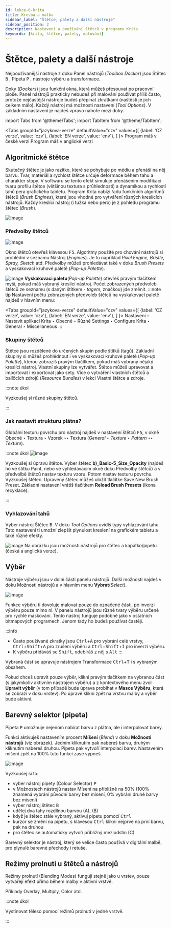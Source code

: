 ```yaml
---
id: lekce-0-krita
title: Kresba a malba
sidebar_label: "Štětce, palety a další nástroje"
sidebar_position: 2
description: Nastavení a používání štětců v programu Krita
keywords: [krita, štětce, palety, malování]
---
```


# Štětce, palety a další nástroje
Nejpoužívanější nástroje z doku Panel nástrojů (*Toolbox Docker*) jsou Štětec <kbd>B</kbd> , Pipeta <kbd>P</kbd> , nástroje výběru a transformace.

Doky (*Dockers*) jsou funkční okna, která můžeš přesouvat po pracovní ploše. Panel nástrojů prakticky nebudeš při malování používat příliš často, protože nejčastější nástroje budeš přepínat zkratkami (naštěstí je jich celkem málo). Každý nástroj má možnosti nastavení (*Tool Options*). V základním nastavení je najdeš vpravo nahoře mezi doky.

import Tabs from '@theme/Tabs';
import TabItem from '@theme/TabItem';

<Tabs
  groupId="jazykova-verze"
  defaultValue="czv"
  values={[
    {label: 'CZ verze', value: 'czv'},
    {label: 'EN verze', value: 'env'},
  ]
}>
<TabItem value="czv">Program máš v české verzi</TabItem>
<TabItem value="env">Program máš v anglické verzi</TabItem>
</Tabs>


## Algoritmické štětce
Skutečný štětec je jako razítko, které se pohybuje po médiu a přenáší na něj barvu. Tvar, materiál a rychlost štětce určuje deformace během tahu a charakter stopy. V softwaru se tento efekt simuluje přenášením modifikací tvaru profilu štětce (většinou textura s průhledností) a dynamikou a rychlostí tahů pera grafického tabletu. Program Krita nabízí řadu funkčních algoritmů štětců (*Brush Engines*), které jsou vhodné pro vytváření různých kreslících nástrojů. Každý kreslící nástroj (i tužka nebo pero) je z pohledu programu štětec (*Brush*).

![image](./images/krita-stetce.png)

### Předvolby štětců
![image](./images/krita-predvolby-stetcu.png)

Okno štětců otevřeš klávesou <kbd>F5</kbd>. Algoritmy použité pro chování nástrojů si prohlédni v seznamu Nástroj (*Engines*). Je to například *Pixel Engine, Bristle, Spray, Sketch* atd. Předvolby můžeš prohledávat také v doku *Brush Presets* a vyskakovací kruhové paletě (*Pop-up Palette*).

![image](./images/krita-popup.png)
**Vyskakovaci paletu**(*Pop-up Palette*) otevřeš pravým tlačítkem myši, pokud máš vybraný kreslící nástroj. Počet zobrazených předvoleb štětců ze seznamu (s daným štítkem - *tagem*, značkou) jde změnit.
:::note tip
Nastavení počtu zobrazených předvoleb štětců na vyskakovací paletě najdeš v hlavním menu:

 <Tabs
  groupId="jazykova-verze"
  defaultValue="czv"
  values={[
    {label: 'CZ verze', value: 'czv'},
    {label: 'EN verze', value: 'env'},
  ]
}>
<TabItem value="czv">Nastavení ‣ Nastavit aplikaci Krita ‣ Obecné ‣ Různé</TabItem>
<TabItem value="env">Settings ‣ Configure Krita ‣ General ‣ Miscellaneous</TabItem>
</Tabs>
:::


### Skupiny štětců
Štětce jsou rozdělené do určených skupin podle štítků (tagů). Základní skupiny si můžeš prohlédnout i ve vyskakovací kruhové paletě (*Pop-up Palette*), kterou zobrazíš pravým tlačítkem, pokud máš vybraný nějaký kreslící nástroj. Vlastní skupiny lze vytvářet. Štětce můžeš upravovat a importovat i exportovat jako sety. Více o vytváření vlastních štětců  a balíčcích zdrojů (*Resource Bundles*) v lekci Vlastní štětce a zdroje.



:::note úkol

Vyzkoušej si různé skupiny štětců.

:::

### Jak nastavit strukturu plátna?

Globální texturu povrchu pro nástroj najdeš v nastavení štětců <kbd>F5</kbd>, v okně Obecné ‣ Textura ‣ Vzorek ‣‣ Textura (*General ‣ Texture ‣ Pattern ‣‣ Texture*).

:::note úkol
![image](./images/krita-struktura.png)

Vyzkoušej si úpravu štětce. Vyber štětec **b)_Basic-5_Size_Opacity** (najdeš ho ve štítku Paint, nebo ve vyhledávacím okně doku Předvolby štětců) a v předvolbě štětců nastav texturu vzoru. Potom nastav texturu povrchu. Vyzkoušej štětec. Upravený štětec můžeš uložit tlačítke Save New Brush Preset. Základní nastavení vrátíš tlačítkem **Reload Brush Presets** (ikona recyklace).

:::



### Vyhlazování tahů
Vyber nástroj Štětec <kbd>B</kbd>. V doku *Tool Options* uvidíš typy vyhlazování tahu. Tato nastavení ti umožní zlepšit plynulost kreslení na grafickém tabletu a také různé efekty.

![image](./images/krita-tooloptions.png)
Na obrázku jsou možnosti nástrojů pro štětec a kapátko/pipetu (česká a anglická verze).

## Výběr
Nástroje výběru jsou v dolní části panelu nástrojů. Další možnosti najdeš v doku Možnosti nástrojů a v hlavním menu **Vybrat**(*Select*).

![image](./images/krita-selection.png)

Funkce výběru ti dovoluje malovat pouze do označené části, po inverzi výběru pouze mimo ni. V panelu nástrojů jsou různé tvary výběru určené pro rychlé maskování. Tento nástroj funguje podobně jako v ostatních bitmapových programech. Jenom tady ho budeš používat častěji.

:::info
- Často používané zkratky jsou <kbd>Ctrl</kbd>+<kbd>A</kbd> pro vybrání celé vrstvy, <kbd>Ctrl</kbd>+<kbd>Shift</kbd>+<kbd>A</kbd> pro zrušení výběru a <kbd>Ctrl</kbd>+<kbd>Shift</kbd>+<kbd>I</kbd> pro inverzi výběru.
- K výběru přidáváš se <kbd>Shift</kbd>, odebíráš z něj s <kbd>Alt</kbd>
:::

Vybraná část se upravuje nástrojem Transformace <kbd>Ctrl</kbd>+<kbd>T</kbd> i s vybraným obsahem.

Pokud chceš upravit pouze výběr, klikni pravým tlačítkem na vybranou část (s jakýmkoliv aktivním nástrojem výběru) a z kontextového menu zvol **Upravit výběr** (v tom případě bude úprava probíhat v **Masce Výběru**, která se zobrazí v doku vrstev). Po úpravě klikni zpět na vrstvu malby a výběr bude aktivní.

## Barevný selektor (pipeta)
Pipeta <kbd>P</kbd> umožnuje nejenom nabírat barvu z plátna, ale i interpolovat barvy.

Funkci aktivuješ nastavením procent **Míšení** (*Blend*) v doku **Možnosti nástrojů** (viz obrázek). Jedním kliknutím pak nabereš barvu, druhým kliknutím nabereš druhou. Pipeta pak vytvoří interpolaci barev. Nastavením míšení zpět na 100% tuto funkci zase vypneš.

![image](./images/krita-pipeta.png)

Vyzkoušej si to:

- vyber nástroj pipety (Colour Selector) <kbd>P</kbd>
- v Možnostech nástrojů nastav Mísení na přibližně na 50% (100% znamená vybrání původní barvy bez mísení, 0% vybrání druhé barvy bez mísení)
- vyber nástroj štětec <kbd>B</kbd>
- udělej dva tahy rozdílnou barvou (A), (B)
- když je štětec stále vybraný, aktivuj pipetu pomocí <kbd>Ctrl</kbd>
- kurzor se změní na pipetu, s klávesou  <kbd>Ctrl</kbd> klikni nejprve na prní barvu, pak na druhou
- pro štětec se automaticky vytvoří přibližný meziodstín (C)

 Barevný selektor je nástroj, který se velice často používá v digitální malbě, pro plynulé barevné přechody i retuše.




## Režimy prolnutí u štětců a nástrojů
Režimy prolnutí (Blending Modes) fungují stejně jako u vrstev, pouze vytvářejí efekt přímo během malby v aktivní vrstvě.

Příklady Overlay, Multiply, Color atd.


:::note úkol

Vystínovat těleso pomocí režimů prolnutí v jedné vrstvě.

:::
